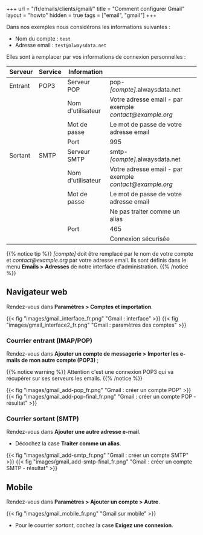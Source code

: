 +++
url = "/fr/emails/clients/gmail/"
title = "Comment configurer Gmail"
layout = "howto"
hidden = true
tags = ["email", "gmail"]
+++

Dans nos exemples nous considérons les informations suivantes :

- Nom du compte : `test`
- Adresse email : `test@alwaysdata.net`

Elles sont à remplacer par vos informations de connexion personnelles :

|Serveur|Service|Information||
|---|---|---|---|
|Entrant|POP3|Serveur POP|pop-*[compte]*.alwaysdata.net|
|||Nom d'utilisateur|Votre adresse email - par exemple *contact\@example.org*|
|||Mot de passe|Le mot de passe de votre adresse email|
|||Port|995|
|Sortant|SMTP|Serveur SMTP|smtp-*[compte]*.alwaysdata.net|
|||Nom d'utilisateur|Votre adresse email - par exemple *contact\@example.org*|
|||Mot de passe|Le mot de passe de votre adresse email|
|||| Ne pas traiter comme un alias|
|||Port|465|
||||Connexion sécurisée|

{{% notice tip %}}
 *[compte]* doit être remplacé par le nom de votre compte et *contact\@example.org* par votre adresse email. Ils sont définis dans le menu **Emails > Adresses** de notre interface d'administration.
{{% /notice %}}

## Navigateur web

Rendez-vous dans **Paramètres > Comptes et importation**.

{{< fig "images/gmail_interface_fr.png" "Gmail : interface" >}}
{{< fig "images/gmail_interface2_fr.png" "Gmail : paramètres des comptes" >}}

### Courrier entrant (IMAP/POP)

Rendez-vous dans **Ajouter un compte de messagerie > Importer les e-mails de mon autre compte (POP3)** ;

{{% notice warning %}}
Attention c'est une connexion POP3 qui va récupérer sur ses serveurs les emails.
{{% /notice %}}

{{< fig "images/gmail_add-pop_fr.png" "Gmail : créer un compte POP" >}}
{{< fig "images/gmail_add-pop-final_fr.png" "Gmail : créer un compte POP - résultat" >}}
    
### Courrier sortant (SMTP)

Rendez-vous dans **Ajouter une autre adresse e-mail**.

-  Décochez la case **Traiter comme un alias**.

{{< fig "images/gmail_add-smtp_fr.png" "Gmail : créer un compte SMTP" >}}
{{< fig "images/gmail_add-smtp-final_fr.png" "Gmail : créer un compte SMTP - résultat" >}}

## Mobile

Rendez-vous dans **Paramètres > Ajouter un compte > Autre**.

{{< fig "images/gmail_mobile_fr.png" "Gmail sur mobile" >}}

- Pour le courrier _sortant_, cochez la case **Exigez une connexion**.
